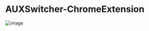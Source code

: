 # AUXSwitcher-ChromeExtension

![image](https://user-images.githubusercontent.com/85591384/128590313-72b7cfdd-f539-4400-88fd-ce2646ff7979.png)
